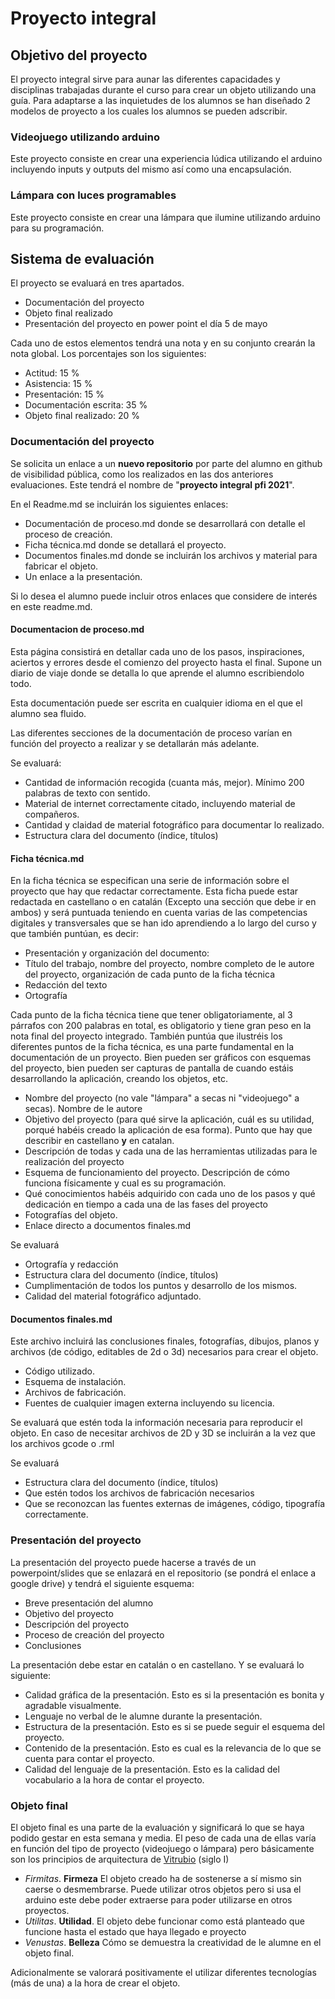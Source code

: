 # Proyecto integral 

## Objetivo del proyecto

El proyecto integral sirve para aunar las diferentes capacidades y disciplinas trabajadas durante el curso para crear un objeto utilizando una guía. Para adaptarse a las inquietudes de los alumnos se han diseñado 2 modelos de proyecto a los cuales los alumnos se pueden adscribir.

### Videojuego utilizando arduino

Este proyecto consiste en crear una experiencia lúdica utilizando el arduino incluyendo inputs y outputs del mismo así como una encapsulación. 

### Lámpara con luces programables 

Este proyecto consiste en crear una lámpara que ilumine utilizando arduino para su programación.

## Sistema de evaluación 

El proyecto se evaluará en tres apartados. 

* Documentación del proyecto
* Objeto final realizado 
* Presentación del proyecto en power point el día 5 de mayo

Cada uno de estos elementos tendrá una nota y en su conjunto crearán la nota global. Los porcentajes son los siguientes:

- Actitud: 15 % 
- Asistencia: 15 %
- Presentación: 15 %
- Documentación escrita: 35 %
- Objeto final realizado: 20 %

### Documentación del proyecto 

Se solicita un enlace a un **nuevo repositorio** por parte del alumno en github de visibilidad pública, como los realizados en las dos anteriores evaluaciones. Este tendrá el nombre de "**proyecto integral pfi 2021**". 

En el Readme.md se incluirán los siguientes enlaces:

- Documentación de proceso.md donde se desarrollará con detalle el proceso de creación. 
- Ficha técnica.md donde se detallará el proyecto.
- Documentos finales.md donde se incluirán los archivos y material para fabricar el objeto. 
- Un enlace a la presentación.

Si lo desea el alumno puede incluir otros enlaces que considere de interés en este readme.md. 

#### Documentacion de proceso.md

Esta página consistirá en detallar cada uno de los pasos, inspiraciones, aciertos y errores desde el comienzo del proyecto hasta el final. Supone un diario de viaje donde se detalla lo que aprende el alumno escribiendolo todo. 

Esta documentación puede ser escrita en cualquier idioma en el que el alumno sea fluido. 

Las diferentes secciones de la documentación de proceso varían en función del proyecto a realizar y se detallarán más adelante. 

Se evaluará:

* Cantidad de información recogida (cuanta más, mejor). Mínimo 200 palabras de texto con sentido. 
* Material de internet correctamente citado, incluyendo material de compañeros.
* Cantidad y claidad de material fotográfico para documentar lo realizado. 
* Estructura clara del documento (índice, títulos)

#### Ficha técnica.md

En la ficha técnica se especifican una serie de información sobre el proyecto que hay que redactar correctamente. Esta ficha puede estar redactada en castellano o en catalán (Excepto una sección que debe ir en ambos) y será puntuada teniendo en cuenta varias de las competencias digitales y transversales que se han ido aprendiendo a lo largo del curso y que también puntúan, es decir:

* Presentación y organización del documento:
* Título del trabajo, nombre del proyecto, nombre completo de le autore del proyecto,
organización de cada punto de la ficha técnica
* Redacción del texto
* Ortografía


Cada punto de la ficha técnica tiene que tener obligatoriamente, al 3 párrafos con 200 palabras en total, es obligatorio y tiene gran peso en la nota final del proyecto integrado. También puntúa que ilustréis los diferentes puntos de la ficha técnica, es una parte fundamental en la documentación de un proyecto. Bien pueden ser gráficos con esquemas del proyecto, bien pueden ser capturas de pantalla de cuando estáis desarrollando la aplicación, creando los objetos, etc.


* Nombre del proyecto (no vale "lámpara" a secas ni "videojuego" a secas). Nombre de le autore
* Objetivo del proyecto (para qué sirve la aplicación, cuál es su utilidad, porqué habéis
creado la aplicación de esa forma). Punto que hay que describir en castellano **y** en catalan. 
* Descripción de todas y cada una de las herramientas utilizadas para le realización del
proyecto
* Esquema de funcionamiento del proyecto. Descripción de cómo funciona físicamente y cual es su programación. 
* Qué conocimientos habéis adquirido con cada uno de los pasos y qué dedicación en
tiempo a cada una de las fases del proyecto
* Fotografías del objeto.
* Enlace directo a documentos finales.md 

Se evaluará 

* Ortografía y redacción
* Estructura clara del documento (índice, títulos)
* Cumplimentación de todos los puntos y desarrollo de los mismos.
* Calidad del material fotográfico adjuntado.

#### Documentos finales.md

Este archivo incluirá las conclusiones finales, fotografías, dibujos, planos y archivos (de código, editables de 2d o 3d) necesarios para crear el objeto. 

* Código utilizado.
* Esquema de instalación.
* Archivos de fabricación.
* Fuentes de cualquier imagen externa incluyendo su licencia.

Se evaluará que estén toda la información necesaria para reproducir el objeto. En caso de necesitar archivos de 2D y 3D se incluirán a la vez que los archivos gcode o .rml

Se evaluará

* Estructura clara del documento (índice, títulos)
* Que estén todos los archivos de fabricación necesarios
* Que se reconozcan las fuentes externas de imágenes, código, tipografía correctamente.

### Presentación del proyecto 

La presentación del proyecto puede hacerse a través de un powerpoint/slides que se enlazará en el repositorio (se pondrá el enlace a google drive) y tendrá el siguiente esquema:

* Breve presentación del alumno
* Objetivo del proyecto
* Descripción del proyecto 
* Proceso de creación del proyecto
* Conclusiones

La presentación debe estar en catalán o en castellano. Y se evaluará lo siguiente:

* Calidad gráfica de la presentación. Esto es si la presentación es bonita y agradable visualmente. 
* Lenguaje no verbal de le alumne durante la presentación.
* Estructura de la presentación. Esto es si se puede seguir el esquema del proyecto. 
* Contenido de la presentación. Esto es cual es la relevancia de lo que se cuenta para contar el proyecto.
* Calidad del lenguaje de la presentación. Esto es la calidad del vocabulario a la hora de contar el proyecto. 

### Objeto final

El objeto final es una parte de la evaluación y significará lo que se haya podido gestar en esta semana y media. El peso de cada una de ellas varía en función del tipo de proyecto (videojuego o lámpara) pero básicamente son los principios de arquitectura de [Vitrubio](https://www.plataformaarquitectura.cl/cl/02-207156/opinion-venustas-firmitas-utilitas) (siglo I)

* _Firmitas_. **Firmeza** El objeto creado ha de sostenerse a sí mismo sin caerse o desmembrarse. Puede utilizar otros objetos pero si usa el arduino este debe poder extraerse para poder utilizarse en otros proyectos. 
* _Utilitas_. **Utilidad**. El objeto debe funcionar como está planteado que funcione hasta el estado que haya llegado e proyecto
* _Venustas_. **Belleza** Cómo se demuestra la creatividad de le alumne en el objeto final. 

Adicionalmente se valorará positivamente el utilizar diferentes tecnologías (más de una) a la hora de crear el objeto. 

